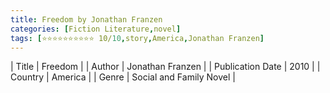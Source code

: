 ```yaml
---
title: Freedom by Jonathan Franzen
categories: [Fiction Literature,novel]
tags: [⭐⭐⭐⭐⭐⭐⭐⭐⭐⭐ 10/10,story,America,Jonathan Franzen]
---
```

        
| Title | Freedom  |
| Author |  Jonathan Franzen  |
| Publication Date | 2010   |
| Country | America |
| Genre | Social and Family Novel  |
        